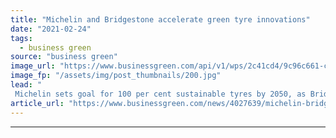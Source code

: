 ```yaml
---
title: "Michelin and Bridgestone accelerate green tyre innovations"
date: "2021-02-24"
tags: 
  - business green
source: "business green"
image_url: "https://www.businessgreen.com/api/v1/wps/2c41cd4/9c96c661-c9ec-4f45-a6a8-c33ffb96101a/1/Vision2-michelin-tyre-185x114.jpg"
image_fp: "/assets/img/post_thumbnails/200.jpg"
lead: "
 Michelin sets goal for 100 per cent sustainable tyres by 2050, as Bridgestone unveils latest ultra-durable tyre product ..."
article_url: "https://www.businessgreen.com/news/4027639/michelin-bridgestone-accelerate-green-tyre-innovations"
---
```


---

